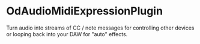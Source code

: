 # OdAudioMidiExpressionPlugin
Turn audio into streams of CC / note messages for controlling other devices or looping back into your DAW for "auto" effects.
